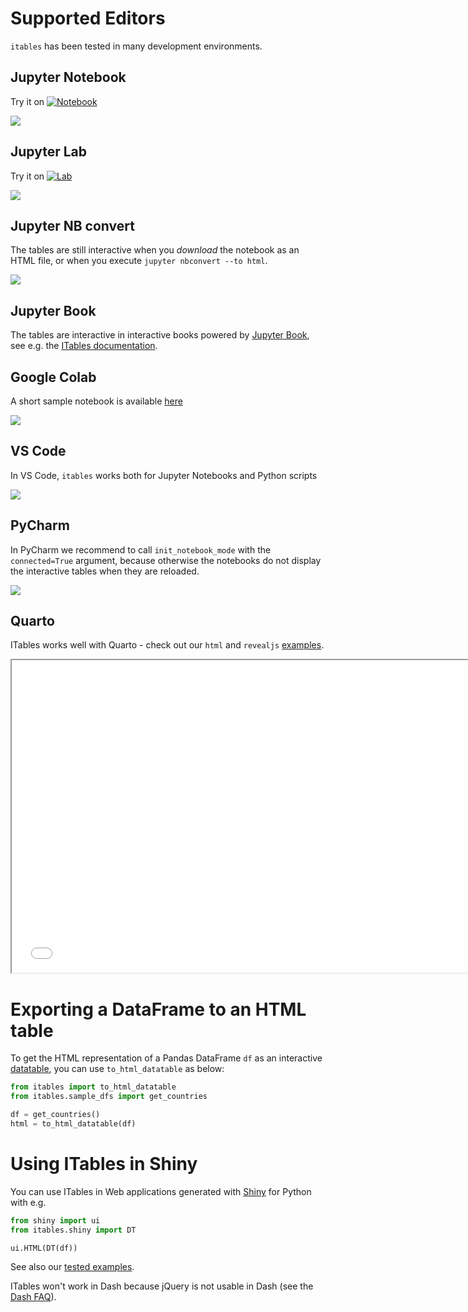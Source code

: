 # Supported Editors

`itables` has been tested in many development environments.

## Jupyter Notebook

Try it on [![Notebook](https://img.shields.io/badge/Binder-JupyterNotebook-blue.svg)](https://mybinder.org/v2/gh/mwouts/itables/main?filepath=docs/quick_start.md)

![](images/notebook.png)

## Jupyter Lab

Try it on [![Lab](https://img.shields.io/badge/Binder-JupyterLab-blue.svg)](https://mybinder.org/v2/gh/mwouts/itables/main?urlpath=lab/tree/docs/quick_start.md)

![](images/lab.png)

## Jupyter NB convert

The tables are still interactive when you _download_ the notebook as an HTML file, or when you execute `jupyter nbconvert --to html`.

![](images/html.png)

## Jupyter Book

The tables are interactive in interactive books powered by [Jupyter Book](https://jupyterbook.org), see e.g. the [ITables documentation](https://mwouts.github.io/itables/).

## Google Colab

A short sample notebook is available [here](https://colab.research.google.com/drive/1JPZIasTiH3rIUysDr3eWDz4jgTTq00aq?usp=sharing)

![](images/colab.png)

## VS Code

In VS Code, `itables` works both for Jupyter Notebooks and Python scripts

![](images/code.png)

## PyCharm

In PyCharm we recommend to call `init_notebook_mode` with the `connected=True` argument,
because otherwise the notebooks do not display the interactive tables when they are reloaded.

![](images/pycharm.png)

## Quarto

ITables works well with Quarto - check out our `html` and `revealjs` [examples](quarto.md).

<iframe src=quarto_revealjs.html width="750px" height="500px"></iframe>

# Exporting a DataFrame to an HTML table

To get the HTML representation of a Pandas DataFrame `df` as an interactive [datatable](https://datatables.net/), you can use `to_html_datatable` as below:
```python
from itables import to_html_datatable
from itables.sample_dfs import get_countries

df = get_countries()
html = to_html_datatable(df)
```

# Using ITables in Shiny

You can use ITables in Web applications generated with [Shiny](https://shiny.rstudio.com/py/) for Python with e.g.
```python
from shiny import ui
from itables.shiny import DT

ui.HTML(DT(df))
```

See also our [tested examples](https://github.com/mwouts/itables/tree/main/tests/sample_python_apps).

ITables won't work in Dash because jQuery is not usable in Dash (see the [Dash FAQ](https://dash.plotly.com/faqs)).
